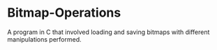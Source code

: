 # Bitmap-Operations
A program in C that involved loading and saving bitmaps with different manipulations performed.
